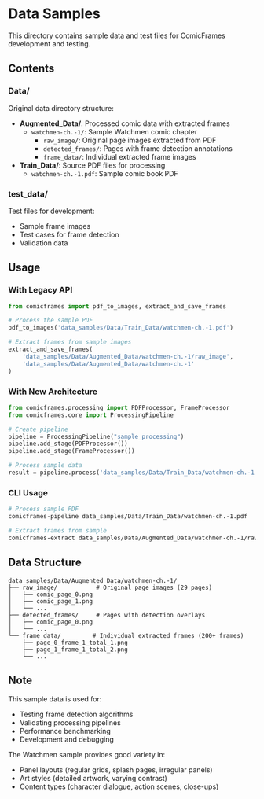 # Data Samples

This directory contains sample data and test files for ComicFrames development and testing.

## Contents

### Data/
Original data directory structure:
- **Augmented_Data/**: Processed comic data with extracted frames
  - `watchmen-ch.-1/`: Sample Watchmen comic chapter
    - `raw_image/`: Original page images extracted from PDF
    - `detected_frames/`: Pages with frame detection annotations
    - `frame_data/`: Individual extracted frame images
- **Train_Data/**: Source PDF files for processing
  - `watchmen-ch.-1.pdf`: Sample comic book PDF

### test_data/
Test files for development:
- Sample frame images
- Test cases for frame detection
- Validation data

## Usage

### With Legacy API
```python
from comicframes import pdf_to_images, extract_and_save_frames

# Process the sample PDF
pdf_to_images('data_samples/Data/Train_Data/watchmen-ch.-1.pdf')

# Extract frames from sample images
extract_and_save_frames(
    'data_samples/Data/Augmented_Data/watchmen-ch.-1/raw_image',
    'data_samples/Data/Augmented_Data/watchmen-ch.-1'
)
```

### With New Architecture
```python
from comicframes.processing import PDFProcessor, FrameProcessor
from comicframes.core import ProcessingPipeline

# Create pipeline
pipeline = ProcessingPipeline("sample_processing")
pipeline.add_stage(PDFProcessor())
pipeline.add_stage(FrameProcessor())

# Process sample data
result = pipeline.process('data_samples/Data/Train_Data/watchmen-ch.-1.pdf')
```

### CLI Usage
```bash
# Process sample PDF
comicframes-pipeline data_samples/Data/Train_Data/watchmen-ch.-1.pdf

# Extract frames from sample
comicframes-extract data_samples/Data/Augmented_Data/watchmen-ch.-1/raw_image ./output
```

## Data Structure

```
data_samples/Data/Augmented_Data/watchmen-ch.-1/
├── raw_image/           # Original page images (29 pages)
│   ├── comic_page_0.png
│   ├── comic_page_1.png
│   └── ...
├── detected_frames/     # Pages with detection overlays
│   ├── comic_page_0.png
│   └── ...
└── frame_data/         # Individual extracted frames (200+ frames)
    ├── page_0_frame_1_total_1.png
    ├── page_1_frame_1_total_2.png
    └── ...
```

## Note

This sample data is used for:
- Testing frame detection algorithms
- Validating processing pipelines  
- Performance benchmarking
- Development and debugging

The Watchmen sample provides good variety in:
- Panel layouts (regular grids, splash pages, irregular panels)
- Art styles (detailed artwork, varying contrast)
- Content types (character dialogue, action scenes, close-ups)
